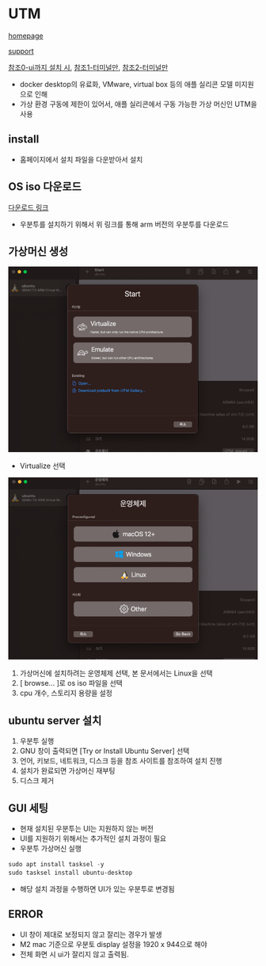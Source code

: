 # UTM

[homepage](https://mac.getutm.app/)

[support](https://docs.getutm.app/)

[참조0-ui까지 설치 시](https://ssunw.tistory.com/entry/M1-mac-%EA%B0%80%EC%83%81%ED%99%98%EA%B2%BD%EC%97%90-Linux-%EC%84%A4%EC%B9%98%ED%95%98%EA%B8%B0UTM-Ubuntu), [참조1-터미널만](https://antdev.tistory.com/84), [참조2-터미널만](https://blog.chnrit.com/applesilicon-mac-install-ubuntu-vm-utm3x/)

- docker desktop의 유료화, VMware, virtual box 등의 애플 실리콘 모델 미지원으로 인해
- 가상 환경 구동에 제한이 있어서, 애플 실리콘에서 구동 가능한 가상 머신인 UTM을 사용

## install

- 홈페이지에서 설치 파일을 다운받아서 설치

## OS iso 다운로드

[다운로드 링크](https://ubuntu.com/download/server/arm)

- 우분투를 설치하기 위해서 위 링크를 통해 arm 버전의 우분투를 다운로드

## 가상머신 생성

![start](./images/img_1.png)

- Virtualize 선택

![linux select](images/img_2.png)

1. 가상머신에 설치하려는 운영체제 선택, 본 문서에서는 Linux을 선택
2. [ browse... ]로 os iso 파일을 선택
3. cpu 개수, 스토리지 용량을 설정

## ubuntu server 설치

1. 우분투 실행
2. GNU 창이 출력되면 [Try or Install Ubuntu Server] 선택
3. 언어, 키보드, 네트워크, 디스크 등을 참조 사이트를 참조하여 설치 진행
4. 설치가 완료되면 가상머신 재부팅
5. 디스크 제거

## GUI 세팅

- 현재 설치된 우분투는 UI는 지원하지 않는 버전
- UI를 지원하기 위해서는 추가적인 설치 과정이 필요
- 우분투 가상머신 실행

```powershell
sudo apt install tasksel -y
sudo tasksel install ubuntu-desktop
```

- 해당 설치 과정을 수행하면 UI가 있는 우분투로 변경됨

## ERROR

- UI 창이 제대로 보정되지 않고 잘리는 경우가 발생
- M2 mac 기준으로 우분토 display 설정을 1920 x 944으로 해야
- 전체 화면 시 ui가 잘리지 않고 출력됨.

